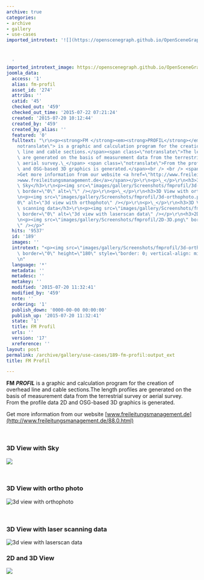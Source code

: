 ```yaml
---
archive: true
categories:
- archive
- gallery
- use-cases
imported_introtext: '![](https://openscenegraph.github.io/OpenSceneGraphDotComBackup/OpenSceneGraph/www.openscenegraph.com/images/gallery/Screenshots/fmprofil/3d-orthophoto.png)



  '
imported_introtext_image: https://openscenegraph.github.io/OpenSceneGraphDotComBackup/OpenSceneGraph/www.openscenegraph.com/images/gallery/Screenshots/fmprofil/3d-orthophoto.png
joomla_data:
  access: '1'
  alias: fm-profil
  asset_id: '274'
  attribs: ''
  catid: '45'
  checked_out: '459'
  checked_out_time: '2015-07-22 07:21:24'
  created: '2015-07-20 10:12:44'
  created_by: '459'
  created_by_alias: ''
  featured: '0'
  fulltext: "\r\n<p><strong>FM </strong><em><strong>PROFIL</strong></em><span class=\"\
    notranslate\"> is a graphic and calculation program for the creation of overhead\
    \ line and cable sections.</span><span class=\"notranslate\">The length profiles\
    \ are generated on the basis of measurement data from the terrestrial survey or\
    \ aerial survey.\_</span> <span class=\"notranslate\">From the profile data 2D\
    \ and OSG-based 3D graphics is generated.</span><br /> <br /> <span class=\"notranslate\"\
    >Get more information from our website <a href=\"http://www.freileitungsmanagement.de/88.0.html\"\
    >www.freileitungsmanagement.de</a></span></p>\r\n<p>\_</p>\r\n<h3>3D View with\
    \ Sky</h3>\r\n<p><img src=\"images/gallery/Screenshots/fmprofil/3d-ansicht.png\"\
    \ border=\"0\" alt=\"\" /></p>\r\n<p>\_</p>\r\n<h3>3D View with ortho photo</h3>\r\
    \n<p><img src=\"images/gallery/Screenshots/fmprofil/3d-orthophoto.png\" border=\"\
    0\" alt=\"3d view with orthophoto\" /></p>\r\n<p>\_</p>\r\n<h3>3D View with laser\
    \ scanning data</h3>\r\n<p><img src=\"images/gallery/Screenshots/fmprofil/3d-laserscan.png\"\
    \ border=\"0\" alt=\"3d view with laserscan data\" /></p>\r\n<h3>2D and 3D View</h3>\r\
    \n<p><img src=\"images/gallery/Screenshots/fmprofil/2D-3D.png\" border=\"0\" alt=\"\
    \" /></p>"
  hits: '9537'
  id: '189'
  images: ''
  introtext: "<p><img src=\"images/gallery/Screenshots/fmprofil/3d-orthophoto.png\"\
    \ border=\"0\" height=\"180\" style=\"border: 0; vertical-align: middle;\" /></p>\r\
    \n"
  language: '*'
  metadata: ''
  metadesc: ''
  metakey: ''
  modified: '2015-07-20 11:32:41'
  modified_by: '459'
  note: ''
  ordering: '1'
  publish_down: '0000-00-00 00:00:00'
  publish_up: '2015-07-20 11:32:41'
  state: '1'
  title: FM Profil
  urls: ''
  version: '17'
  xreference: ''
layout: post
permalink: /archive/gallery/use-cases/189-fm-profil:output_ext
title: FM Profil

---
```

**FM** ***PROFIL*** is a graphic and calculation program for the creation of overhead line and cable sections.The length profiles are generated on the basis of measurement data from the terrestrial survey or aerial survey.  From the profile data 2D and OSG-based 3D graphics is generated.  
   
 Get more information from our website [www.freileitungsmanagement.de](http://www.freileitungsmanagement.de/88.0.html)


 


### 3D View with Sky


![](https://openscenegraph.github.io/OpenSceneGraphDotComBackup/OpenSceneGraph/www.openscenegraph.com/images/gallery/Screenshots/fmprofil/3d-ansicht.png)


 


### 3D View with ortho photo


![3d view with orthophoto](https://openscenegraph.github.io/OpenSceneGraphDotComBackup/OpenSceneGraph/www.openscenegraph.com/images/gallery/Screenshots/fmprofil/3d-orthophoto.png)


 


### 3D View with laser scanning data


![3d view with laserscan data](https://openscenegraph.github.io/OpenSceneGraphDotComBackup/OpenSceneGraph/www.openscenegraph.com/images/gallery/Screenshots/fmprofil/3d-laserscan.png)


### 2D and 3D View


![](https://openscenegraph.github.io/OpenSceneGraphDotComBackup/OpenSceneGraph/www.openscenegraph.com/images/gallery/Screenshots/fmprofil/2D-3D.png)


